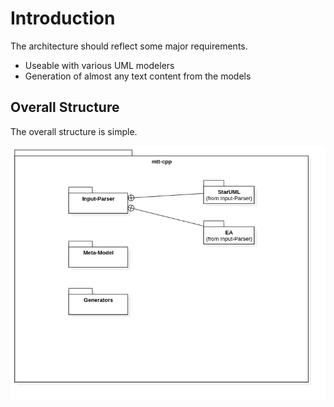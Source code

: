 # Introduction

The architecture should reflect some major requirements.

 * Useable with various UML modelers
 * Generation of almost any text content from the models

## Overall Structure

The overall structure is simple.

![General Structure](images/General-Structure.png)
